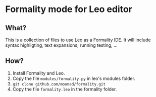 # Formality mode for Leo editor

## What?

This is a collection of files to use Leo as a Formality IDE. It will include syntax highligting, text expansions, running testing, ...

## How?

1. Install Formality and Leo.
2. Copy the file `modules/formality.py` in leo's modules folder.
3. `git clone github.com/moonad/formality.git`
4. Copy the file `formality.leo` in the formality folder.
